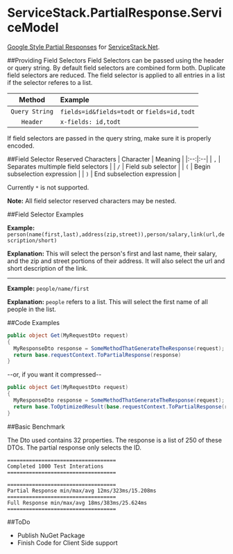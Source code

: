 ServiceStack.PartialResponse.ServiceModel
=========================================

[Google Style Partial Responses](https://developers.google.com/+/api/#partial-responses) for [ServiceStack.Net](https://github.com/ServiceStack/ServiceStack). 

##Providing Field Selectors
Field Selectors can be passed using the header or query string. By default field selectors are combined form both. Duplicate field selectors are reduced. The field selector is applied to all entries in a list if the selector referes to a list. 

| Method | Example |
|:--:|:--|
| `Query String` | `fields=id&fields=todt` or `fields=id,todt` |
| `Header` | `x-fields: id,todt` |

If field selectors are passed in the query string, make sure it is properly encoded.

##Field Selector Reserved Characters
| Character | Meaning |
|:--:|:--|
| `,`  | Separates multimple field selectors |
| `/` | Field sub selector  |
| `(` | Begin subselection expression |
| `)` | End subselection expression |

Currently `*` is not supported.

**Note:** All field selector reserved characters may be nested.

##Field Selector Examples

**Example:** `person(name(first,last),address(zip,street)),person/salary,link(url,description/short)`

**Explanation:** This will select the person's first and last name, their salary, and the zip and street portions of their address. It will also select the url and short description of the link.

---

**Example:** `people/name/first`

**Explanation:** `people` refers to a list. This will select the first name of all people in the list.

##Code Examples

```c#
public object Get(MyRequestDto request)
{
  MyResponseDto response = SomeMethodThatGenerateTheResponse(request);
  return base.requestContext.ToPartialResponse(response)
}
```
--or, if you want it compressed--
```C#
public object Get(MyRequestDto request)
{
  MyResponseDto response = SomeMethodThatGenerateTheResponse(request);
  return base.ToOptimizedResult(base.requestContext.ToPartialResponse(response))
}
```

##Basic Benchmark

The Dto used contains 32 properties. The response is a list of 250 of these DTOs. The partial response only selects the ID.

```
===================================
Completed 1000 Test Interations
===================================

===================================
Partial Response min/max/avg 12ms/323ms/15.208ms
===================================
Full Response min/max/avg 18ms/383ms/25.624ms
===================================
```

##ToDo

- Publish NuGet Package
- Finish Code for Client Side support
